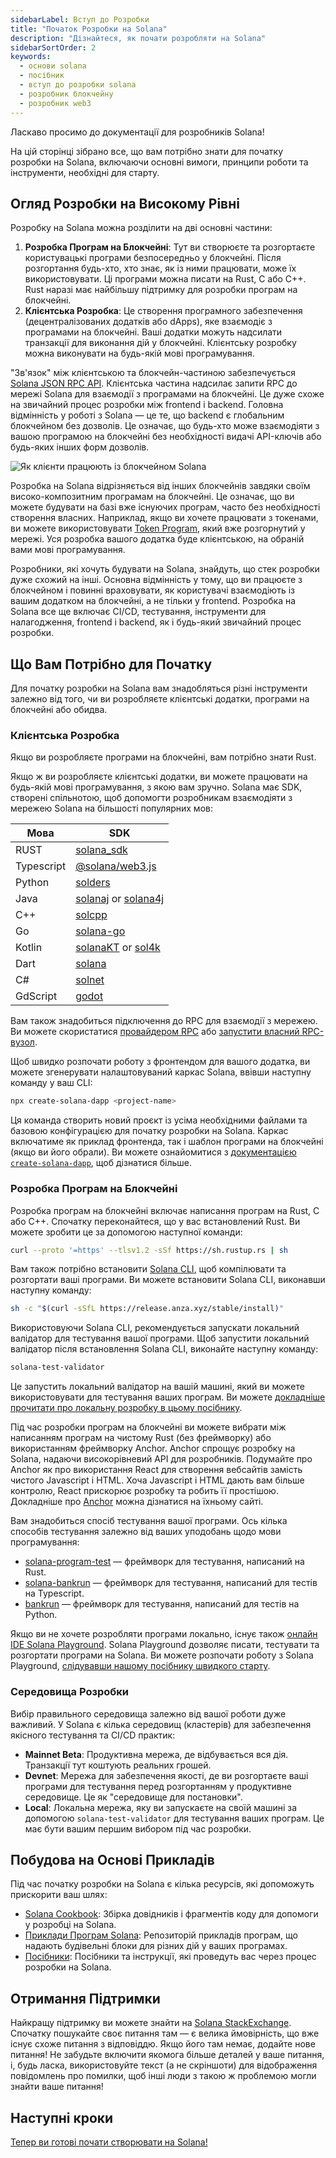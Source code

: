 ```yaml
---
sidebarLabel: Вступ до Розробки
title: "Початок Розробки на Solana"
description: "Дізнайтеся, як почати розробляти на Solana"
sidebarSortOrder: 2
keywords:
  - основи solana
  - посібник
  - вступ до розробки solana
  - розробник блокчейну
  - розробник web3
---
```


Ласкаво просимо до документації для розробників Solana!

На цій сторінці зібрано все, що вам потрібно знати для початку розробки на
Solana, включаючи основні вимоги, принципи роботи та інструменти, необхідні для
старту.

## Огляд Розробки на Високому Рівні

Розробку на Solana можна розділити на дві основні частини:

1. **Розробка Програм на Блокчейні**: Тут ви створюєте та розгортаєте
   користувацькі програми безпосередньо у блокчейні. Після розгортання будь-хто,
   хто знає, як із ними працювати, може їх використовувати. Ці програми можна
   писати на Rust, C або C++. Rust наразі має найбільшу підтримку для розробки
   програм на блокчейні.
2. **Клієнтська Розробка**: Це створення програмного забезпечення
   (децентралізованих додатків або dApps), яке взаємодіє з програмами на
   блокчейні. Ваші додатки можуть надсилати транзакції для виконання дій у
   блокчейні. Клієнтську розробку можна виконувати на будь-якій мові
   програмування.

"Зв'язок" між клієнтською та блокчейн-частиною забезпечується
[Solana JSON RPC API](https://solana.com/docs/rpc). Клієнтська частина надсилає
запити RPC до мережі Solana для взаємодії з програмами на блокчейні. Це дуже
схоже на звичайний процес розробки між frontend і backend. Головна відмінність у
роботі з Solana — це те, що backend є глобальним блокчейном без дозволів. Це
означає, що будь-хто може взаємодіяти з вашою програмою на блокчейні без
необхідності видачі API-ключів або будь-яких інших форм дозволів.

![Як клієнти працюють із блокчейном Solana](/assets/docs/intro/developer_flow.png)

Розробка на Solana відрізняється від інших блокчейнів завдяки своїм
високо-композитним програмам на блокчейні. Це означає, що ви можете будувати на
базі вже існуючих програм, часто без необхідності створення власних. Наприклад,
якщо ви хочете працювати з токенами, ви можете використовувати
[Token Program](/docs/uk/core/tokens.md), який вже розгорнутий у мережі. Уся
розробка вашого додатка буде клієнтською, на обраній вами мові програмування.

Розробники, які хочуть будувати на Solana, знайдуть, що стек розробки дуже
схожий на інші. Основна відмінність у тому, що ви працюєте з блокчейном і
повинні враховувати, як користувачі взаємодіють із вашим додатком на блокчейні,
а не тільки у frontend. Розробка на Solana все ще включає CI/CD, тестування,
інструменти для налагодження, frontend і backend, як і будь-який звичайний
процес розробки.

## Що Вам Потрібно для Початку

Для початку розробки на Solana вам знадобляться різні інструменти залежно від
того, чи ви розробляєте клієнтські додатки, програми на блокчейні або обидва.

### Клієнтська Розробка

Якщо ви розробляєте програми на блокчейні, вам потрібно знати Rust.

Якщо ж ви розробляєте клієнтські додатки, ви можете працювати на будь-якій мові
програмування, з якою вам зручно. Solana має SDK, створені спільнотою, щоб
допомогти розробникам взаємодіяти з мережею Solana на більшості популярних мов:

| Мова       | SDK                                                                                                      |
| ---------- | -------------------------------------------------------------------------------------------------------- |
| RUST       | [solana_sdk](https://docs.rs/solana-sdk/latest/solana_sdk/)                                              |
| Typescript | [@solana/web3.js](https://github.com/solana-labs/solana-web3.js)                                         |
| Python     | [solders](https://github.com/kevinheavey/solders)                                                        |
| Java       | [solanaj](https://github.com/skynetcap/solanaj) or [solana4j](https://github.com/LMAX-Exchange/solana4j) |
| C++        | [solcpp](https://github.com/mschneider/solcpp)                                                           |
| Go         | [solana-go](https://github.com/gagliardetto/solana-go)                                                   |
| Kotlin     | [solanaKT](https://github.com/metaplex-foundation/SolanaKT) or [sol4k](https://github.com/sol4k/sol4k)   |
| Dart       | [solana](https://github.com/espresso-cash/espresso-cash-public/tree/master/packages/solana)              |
| C#         | [solnet](https://github.com/bmresearch/Solnet)                                                           |
| GdScript   | [godot](https://github.com/Virus-Axel/godot-solana-sdk/)                                                 |

Вам також знадобиться підключення до RPC для взаємодії з мережею. Ви можете
скористатися [провайдером RPC](https://solana.com/rpc) або
[запустити власний RPC-вузол](https://docs.anza.xyz/operations/setup-an-rpc-node).

Щоб швидко розпочати роботу з фронтендом для вашого додатка, ви можете
згенерувати налаштовуваний каркас Solana, ввівши наступну команду у ваш CLI:

```bash
npx create-solana-dapp <project-name>
```

Ця команда створить новий проєкт із усіма необхідними файлами та базовою
конфігурацією для початку розробки на Solana. Каркас включатиме як приклад
фронтенда, так і шаблон програми на блокчейні (якщо ви його обрали). Ви можете
ознайомитися з
[документацією `create-solana-dapp`](https://github.com/solana-developers/create-solana-dapp?tab=readme-ov-file#create-solana-dapp),
щоб дізнатися більше.

### Розробка Програм на Блокчейні

Розробка програм на блокчейні включає написання програм на Rust, C або C++.
Спочатку переконайтеся, що у вас встановлений Rust. Ви можете зробити це за
допомогою наступної команди:

```bash
curl --proto '=https' --tlsv1.2 -sSf https://sh.rustup.rs | sh
```

Вам також потрібно встановити [Solana CLI](/docs/uk/intro/installation.md), щоб
компілювати та розгортати ваші програми. Ви можете встановити Solana CLI,
виконавши наступну команду:

```bash
sh -c "$(curl -sSfL https://release.anza.xyz/stable/install)"
```

Використовуючи Solana CLI, рекомендується запускати локальний валідатор для
тестування вашої програми. Щоб запустити локальний валідатор після встановлення
Solana CLI, виконайте наступну команду:

```bash
solana-test-validator
```

Це запустить локальний валідатор на вашій машині, який ви можете використовувати
для тестування ваших програм. Ви можете
[докладніше прочитати про локальну розробку в цьому посібнику](/docs/uk/intro/installation.md).

Під час розробки програм на блокчейні ви можете вибрати між написанням програм
на чистому Rust (без фреймворку) або використанням фреймворку Anchor. Anchor
спрощує розробку на Solana, надаючи високорівневий API для розробників.
Подумайте про Anchor як про використання React для створення вебсайтів замість
чистого Javascript і HTML. Хоча Javascript і HTML дають вам більше контролю,
React прискорює розробку та робить її простішою. Докладніше про
[Anchor](https://www.anchor-lang.com/) можна дізнатися на їхньому сайті.

Вам знадобиться спосіб тестування вашої програми. Ось кілька способів тестування
залежно від ваших уподобань щодо мови програмування:

- [solana-program-test](https://docs.rs/solana-program-test/latest/solana_program_test/)
  — фреймворк для тестування, написаний на Rust.
- [solana-bankrun](https://kevinheavey.github.io/solana-bankrun/) — фреймворк
  для тестування, написаний для тестів на Typescript.
- [bankrun](https://kevinheavey.github.io/solders/tutorials/bankrun.html) —
  фреймворк для тестування, написаний для тестів на Python.

Якщо ви не хочете розробляти програми локально, існує також
[онлайн IDE Solana Playground](https://beta.solpg.io). Solana Playground
дозволяє писати, тестувати та розгортати програми на Solana. Ви можете розпочати
роботу з Solana Playground,
[слідувавши нашому посібнику швидкого старту](/docs/uk/intro/quick-start).

### Середовища Розробки

Вибір правильного середовища залежно від вашої роботи дуже важливий. У Solana є
кілька середовищ (кластерів) для забезпечення якісного тестування та CI/CD
практик:

- **Mainnet Beta**: Продуктивна мережа, де відбувається вся дія. Транзакції тут
  коштують реальних грошей.
- **Devnet**: Мережа для забезпечення якості, де ви розгортаєте ваші програми
  для тестування перед розгортанням у продуктивне середовище. Це як "середовище
  для постановки".
- **Local**: Локальна мережа, яку ви запускаєте на своїй машині за допомогою
  `solana-test-validator` для тестування ваших програм. Це має бути вашим першим
  вибором під час розробки.

## Побудова на Основі Прикладів

Під час початку розробки на Solana є кілька ресурсів, які допоможуть прискорити
ваш шлях:

- [Solana Cookbook](https://solana.com/developers/cookbook): Збірка довідників і
  фрагментів коду для допомоги у розробці на Solana.
- [Приклади Програм Solana](https://github.com/solana-developers/program-examples):
  Репозиторій прикладів програм, що надають будівельні блоки для різних дій у
  ваших програмах.
- [Посібники](https://solana.com/developers/guides): Посібники та інструкції,
  які проведуть вас через процес розробки на Solana.

## Отримання Підтримки

Найкращу підтримку ви можете знайти на
[Solana StackExchange](https://solana.stackexchange.com/). Спочатку пошукайте
своє питання там — є велика ймовірність, що вже існує схоже питання з
відповіддю. Якщо його там немає, додайте нове питання! Не забудьте включити
якомога більше деталей у ваше питання, і, будь ласка, використовуйте текст (а не
скріншоти) для відображення повідомлень про помилки, щоб інші люди з такою ж
проблемою могли знайти ваше питання!

## Наступні кроки

[Тепер ви готові почати створювати на Solana!](/docs/uk/intro/quick-start)
